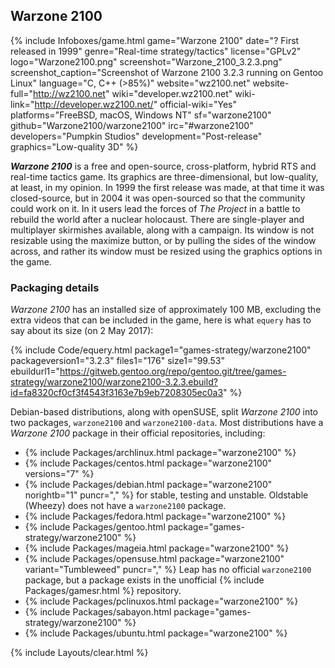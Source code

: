 ## Warzone 2100
{% include Infoboxes/game.html game="Warzone 2100" date="? First released in 1999" genre="Real-time strategy/tactics" license="GPLv2" logo="Warzone2100.png" screenshot="Warzone_2100_3.2.3.png" screenshot_caption="Screenshot of Warzone 2100 3.2.3 running on Gentoo Linux" language="C, C++ (>85%)" website="wz2100.net" website-full="http://wz2100.net" wiki="developer.wz2100.net" wiki-link="http://developer.wz2100.net/" official-wiki="Yes" platforms="FreeBSD, macOS, Windows NT" sf="warzone2100" github="Warzone2100/warzone2100" irc="#warzone2100" developers="Pumpkin Studios" development="Post-release" graphics="Low-quality 3D" %}

***Warzone 2100*** is a free and open-source, cross-platform, hybrid RTS and real-time tactics game. Its graphics are three-dimensional, but low-quality, at least, in my opinion. In 1999 the first release was made, at that time it was closed-source, but in 2004 it was open-sourced so that the community could work on it. In it users lead the forces of *The Project* in a battle to rebuild the world after a nuclear holocaust. There are single-player and multiplayer skirmishes available, along with a campaign. Its window is not resizable using the maximize button, or by pulling the sides of the window across, and rather its window must be resized using the graphics options in the game. 

### Packaging details
*Warzone 2100* has an installed size of approximately 100 MB, excluding the extra videos that can be included in the game, here is what `equery` has to say about its size (on 2 May 2017):

{% include Code/equery.html package1="games-strategy/warzone2100" packageversion1="3.2.3" files1="176" size1="99.53" ebuildurl1="https://gitweb.gentoo.org/repo/gentoo.git/tree/games-strategy/warzone2100/warzone2100-3.2.3.ebuild?id=fa8320cf0cf3f4543f3163e7b9eb7208305ec0a3" %}

Debian-based distributions, along with openSUSE, split *Warzone 2100* into two packages, `warzone2100` and `warzone2100-data`. Most distributions have a *Warzone 2100* package in their official repositories, including:

* {% include Packages/archlinux.html package="warzone2100" %}
* {% include Packages/centos.html package="warzone2100" versions="7" %}
* {% include Packages/debian.html package="warzone2100" norightb="1" puncr="," %} for stable, testing and unstable. Oldstable (Wheezy) does not have a `warzone2100` package. 
* {% include Packages/fedora.html package="warzone2100" %}
* {% include Packages/gentoo.html package="games-strategy/warzone2100" %}
* {% include Packages/mageia.html package="warzone2100" %}
* {% include Packages/opensuse.html package="warzone2100" variant="Tumbleweed" puncr="," %} Leap has no official `warzone2100` package, but a package exists in the unofficial {% include Packages/gamesr.html %} repository.
* {% include Packages/pclinuxos.html package="warzone2100" %}
* {% include Packages/sabayon.html package="games-strategy/warzone2100" %}
* {% include Packages/ubuntu.html package="warzone2100" %}

{% include Layouts/clear.html %}
